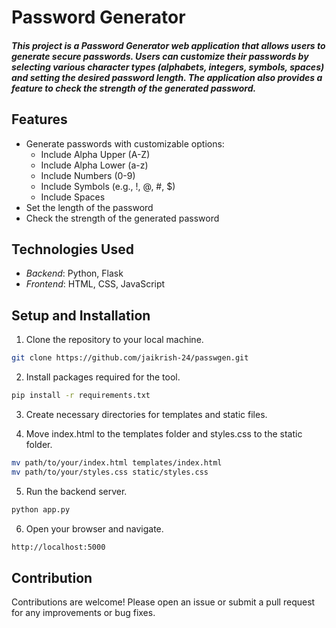 <h1> Password Generator </h1>

<h5> This project is a Password Generator web application that allows users to generate secure passwords. Users can customize their passwords by selecting various character types (alphabets, integers, symbols, spaces) and setting the desired password length. The application also provides a feature to check the strength of the generated password.</h5>

## Features
- Generate passwords with customizable options:
  - Include Alpha Upper (A-Z)
  - Include Alpha Lower (a-z)
  - Include Numbers (0-9)
  - Include Symbols (e.g., !, @, #, $)
  - Include Spaces
- Set the length of the password
- Check the strength of the generated password

## Technologies Used
- *Backend*: Python, Flask 
- *Frontend*: HTML, CSS, JavaScript

## Setup and Installation
1. Clone the repository to your local machine.
```bash
git clone https://github.com/jaikrish-24/passwgen.git
```

2. Install packages required for the tool.
```bash
pip install -r requirements.txt
```

3. Create necessary directories for templates and static files.
   
4. Move index.html to the templates folder and styles.css to the static folder.
```bash
mv path/to/your/index.html templates/index.html
mv path/to/your/styles.css static/styles.css
```
 
5. Run the backend server.
```bash
python app.py
```

6. Open your browser and navigate.
```bash
http://localhost:5000
```

<h2>Contribution</h2>
Contributions are welcome! Please open an issue or submit a pull request for any improvements or bug fixes.


